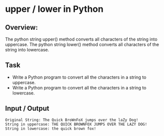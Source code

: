 # upper / lower in Python

## Overview:

The python string upper() method converts all characters of the string into uppercase.
The python string lower() method converts all characters of the string into lowercase.

## Task 
* Write a Python program to convert all the characters in a string to uppercase.
* Write a Python program to convert all the characters in a string to lowercase.

## Input / Output
```
Original String: The Quick BroWnFoX jumps over the laZy Dog!  
String in uppercase: THE QUICK BROWNFOX JUMPS OVER THE LAZY DOG!  
String in lowercase: the quick brown fox!  
```
